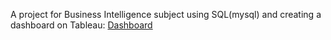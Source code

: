 A project for Business Intelligence subject using SQL(mysql) and creating a dashboard on Tableau: <a href="https://public.tableau.com/profile/ivan5549#!/vizhome/BI2021/HEDASH">Dashboard</a> 
